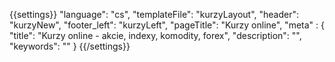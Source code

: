 {{settings}}
"language": "cs",
"templateFile": "kurzyLayout",
"header": "kurzyNew",
"footer_left": "kurzyLeft",
"pageTitle": "Kurzy online",
"meta" : {
    "title": "Kurzy online - akcie, indexy, komodity, forex",
    "description": "",
    "keywords": ""
}
{{/settings}}
